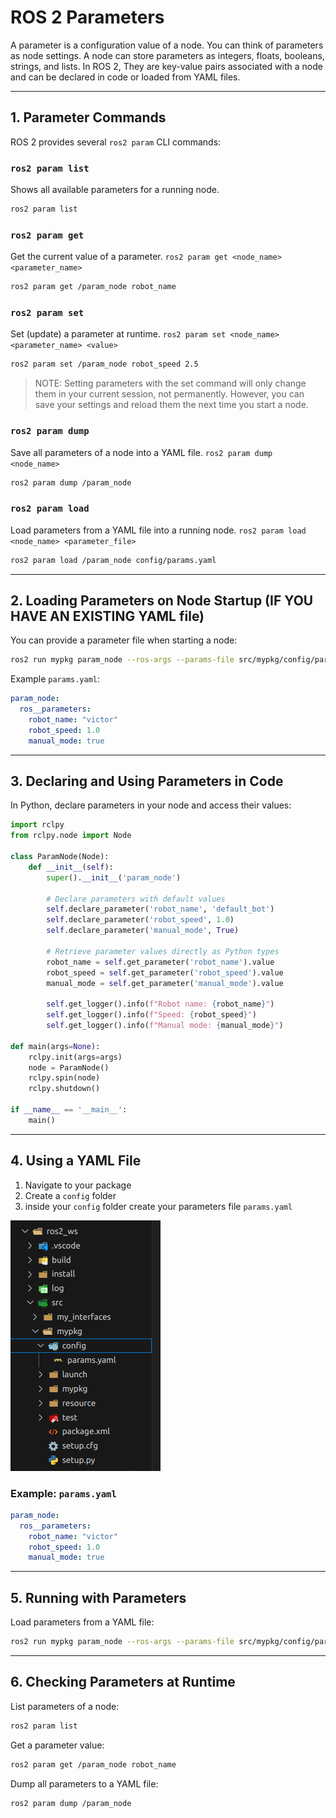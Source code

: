 # ROS 2 Parameters
A parameter is a configuration value of a node. You can think of parameters as node settings. A node can store parameters as integers, floats, booleans, strings, and lists. In ROS 2, They are key-value pairs associated with a node and can be declared in code or loaded from YAML files.

---


## 1. Parameter Commands

ROS 2 provides several `ros2 param` CLI commands:

### `ros2 param list`
Shows all available parameters for a running node.
```bash
ros2 param list
```

### `ros2 param get`
Get the current value of a parameter. `ros2 param get <node_name> <parameter_name> `

```bash
ros2 param get /param_node robot_name
```

### `ros2 param set`
Set (update) a parameter at runtime. `ros2 param set <node_name> <parameter_name> <value> `
```bash
ros2 param set /param_node robot_speed 2.5
```

> NOTE: Setting parameters with the set command will only change them in your current session, not permanently. However, you can save your settings and reload them the next time you start a node.

### `ros2 param dump`
Save all parameters of a node into a YAML file. `ros2 param dump <node_name> `
```bash
ros2 param dump /param_node
```

### `ros2 param load`
Load parameters from a YAML file into a running node. `ros2 param load <node_name> <parameter_file> `
```bash
ros2 param load /param_node config/params.yaml
```

---

## 2. Loading Parameters on Node Startup (IF YOU HAVE AN EXISTING YAML file)

You can provide a parameter file when starting a node:

```bash
ros2 run mypkg param_node --ros-args --params-file src/mypkg/config/params.yaml
```

Example `params.yaml`:
```yaml
param_node:
  ros__parameters:
    robot_name: "victor"
    robot_speed: 1.0
    manual_mode: true
```

---

## 3. Declaring and Using Parameters in Code

In Python, declare parameters in your node and access their values:

```python
import rclpy
from rclpy.node import Node

class ParamNode(Node):
    def __init__(self):
        super().__init__('param_node')

        # Declare parameters with default values
        self.declare_parameter('robot_name', 'default_bot')
        self.declare_parameter('robot_speed', 1.0)
        self.declare_parameter('manual_mode', True)

        # Retrieve parameter values directly as Python types
        robot_name = self.get_parameter('robot_name').value
        robot_speed = self.get_parameter('robot_speed').value
        manual_mode = self.get_parameter('manual_mode').value

        self.get_logger().info(f"Robot name: {robot_name}")
        self.get_logger().info(f"Speed: {robot_speed}")
        self.get_logger().info(f"Manual mode: {manual_mode}")

def main(args=None):
    rclpy.init(args=args)
    node = ParamNode()
    rclpy.spin(node)
    rclpy.shutdown()

if __name__ == '__main__':
    main()
```

---
## 4. Using a YAML File
1. Navigate to your package
2. Create a `config` folder 
3. inside your `config` folder create your parameters file `params.yaml`

![alt](../assets/images/folder_config.png)


### Example: `params.yaml`

```yaml
param_node:
  ros__parameters:
    robot_name: "victor"
    robot_speed: 1.0
    manual_mode: true
```

---

## 5. Running with Parameters

Load parameters from a YAML file:

```bash
ros2 run mypkg param_node --ros-args --params-file src/mypkg/config/params.yaml
```

---

## 6. Checking Parameters at Runtime

List parameters of a node:

```bash
ros2 param list
```

Get a parameter value:

```bash
ros2 param get /param_node robot_name
```

Dump all parameters to a YAML file:

```bash
ros2 param dump /param_node
```
